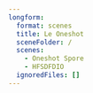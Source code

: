 ```yaml
---
longform:
  format: scenes
  title: Le Oneshot
  sceneFolder: /
  scenes:
    - Oneshot Spore
    - HFSDFDIO
  ignoredFiles: []
---
```

